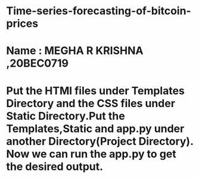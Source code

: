 # Time-series-forecasting-of-bitcoin-prices 
# Name : MEGHA R KRISHNA ,20BEC0719
# Put the HTMl files under Templates Directory and the CSS files under Static Directory.Put the Templates,Static and app.py under another Directory(Project Directory). Now we can run the app.py to get the desired output.
